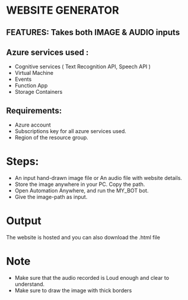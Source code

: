 # WEBSITE GENERATOR #

## FEATURES:  Takes both IMAGE & AUDIO inputs ##

## Azure services used : ##
 * Cognitive services ( Text Recognition API, Speech API )
 * Virtual Machine
 * Events
 * Function App
 * Storage Containers
 
## Requirements:
  * Azure account
  * Subscriptions key for all azure services used.
  * Region of the resource group.
  
  
# Steps:
 * An input hand-drawn image file or An audio file with website details.
 * Store the image anywhere in your PC. Copy the path.
 * Open Automation Anywhere, and run the MY_BOT bot.
 * Give the image-path as input.
 
# Output
  The website is hosted and you can also download the .html file
  

# Note
  * Make sure that the audio recorded is Loud enough and clear to understand.
  * Make sure to draw the image with thick borders
  
  
